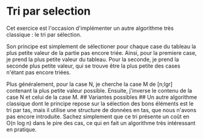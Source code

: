 # Tri par selection #
Cet exercice est l'occasion d'implémenter un autre algorithme très classique
: le tri par sélection.

Son principe est simplement de sélectioner pour chaque case du tableau la
plus petite valeur de la partie pas encore triée. Ainsi, pour la premiere
case, je prend la plus petite valeur du tableau. Pour la seconde, je prend
la seconde plus petite valeur, qui se trouve être la plus petite des cases
n'étant pas encore triées.

Plus généralement, pour la case N, je cherche la case M de [n;lgr] contenant
la plus petite valeur possible. Ensuite, j'inverse le contenu de la case N
et celui de la case M. ## Variantes possibles ##
Un autre algorithme classique dont le principe repose sur la sélection des
bons éléments est le tri par tas, mais il utilise une structure de données
en tas, que nous n'avons pas encore introduite. Sachez simplement que ce tri
présente un coût en O(n log n) dans le pire des cas, ce qui en fait un
algorithme très intéressant en pratique.

